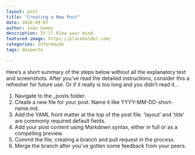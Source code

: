 ```yaml
---
layout: post
title: "Creating a New Post"
date: 2020-09-07
author: João Gomes
description: It'll blow your mind.
featured-image: https://placeholder.com/
categories: Informação
tags: desporto
 
---
```




Here’s a short summary of the steps below without all the explanatory text and screenshots. After you’ve read the detailed instructions, consider this a refresher for future use. Or if it really is too long and you didn’t read it…

1. Navigate to the _posts folder.
2. Create a new file for your post. Name it like YYYY-MM-DD-short-name.md.
3. Add the YAML front matter at the top of the post file. ‘layout’ and ‘title’ are commonly required default fields.
4. Add your post content using Markdown syntax, either in full or as a compelling preview.
5. Commit the file, creating a branch and pull request in the process.
6. Merge the branch after you’ve gotten some feedback from your peers.
